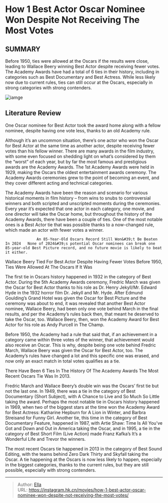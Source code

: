 # How 1 Best Actor Oscar Nominee Won Despite Not Receiving The Most Votes


## SUMMARY 



  Before 1950, ties were allowed at the Oscars if the results were close, leading to Wallace Beery winning Best Actor despite receiving fewer votes.   The Academy Awards have had a total of 6 ties in their history, including in categories such as Best Documentary and Best Actress.   While less likely now due to current rules, ties can still occur at the Oscars, especially in strong categories with strong contenders.  

![iamge](https://static1.srcdn.com/wordpress/wp-content/uploads/2024/01/wallace-beery-in-the-champ-next-to-an-oscat-statuette-and-barbra-streisand-in-funny-girl.jpeg)

## Literature Review

One Oscar nominee for Best Actor took the award home along with a fellow nominee, despite having one vote less, thanks to an old Academy rule.




Although it’s an uncommon situation, there’s one actor who won the Oscar for Best Actor at the same time as another actor, despite receiving fewer votes than his fellow winner. There are many awards in the film industry, with some even focused on shedding light on what’s considered by them the “worst” of each year, but by far the most famous and prestigious awards are the Academy Awards. The 1st Academy Awards were held in 1929, making the Oscars the oldest entertainment awards ceremony. The Academy Awards ceremonies grew to the point of becoming an event, and they cover different acting and technical categories.




The Academy Awards have been the reason and scenario for various historical moments in film history – from wins to snubs to controversial winners and both scripted and unscripted moments during the ceremonies. Every year it’s expected that one actor in each category, one movie, and one director will take the Oscar home, but throughout the history of the Academy Awards, there have been a couple of ties. One of the most notable ones is a Best Actor tie that was possible thanks to a now-changed rule, which made an actor with fewer votes a winner. 

                  An 85-Year-Old Oscars Record Still Won&#39;t Be Beaten In 2024   None of 2024&#39;s potential Oscar nominees can break one 85-year-old Best Picture record, and no future movie is likely to beat it either.   


 Wallace Beery Tied For Best Actor Despite Having Fewer Votes 
Before 1950, Ties Were Allowed At The Oscars If It Was   
          




The first tie in Oscars history happened in 1932 in the category of Best Actor. During the 5th Academy Awards ceremony, Fredric March was given the Oscar for Best Actor thanks to his role as Dr. Henry Jekyll/Mr. Edward Hyde in the 1932 horror film Dr. Jekyll and Mr. Hyde. After Edmund Goulding’s Grand Hotel was given the Oscar for Best Picture and the ceremony was about to end, it was revealed that another Best Actor nominee, Wallace Beery, had been only one vote behind March in the final results, and per the Academy’s rules back then, that meant he deserved to take the Oscar, too. Wallace Beery, then, won the Academy Award for Best Actor for his role as Andy Purcell in The Champ.

Before 1950, the Academy had a rule that said that, if an achievement in a category came within three votes of the winner, that achievement would also receive an Oscar. This is why, despite being one vote behind Fredric March, Wallace Beery was given the Oscar for Best Actor, too. The Academy’s rules have changed a lot and this specific one was erased, and now only an exact match in total votes qualifies as a tie.






 There Have Been 6 Ties In The History Of The Academy Awards 
The Most Recent Oscars Tie Was In 2013.
          

Fredric March and Wallace Beery’s double win was the Oscars’ first tie but not the last one. In 1949, there was a tie in the category of Best Documentary (Short Subject), with A Chance to Live and So Much So Little taking the award. Perhaps the most notable tie in Oscars history happened in 1969, when two of the biggest stars at the time won the Academy Award for Best Actress: Katharine Hepburn for A Lion in Winter, and Barbra Streisand for Funny Girl. Another tie, this time in the category of Best Documentary Feature, happened in 1987, with Artie Shaw: Time Is All You’ve Got and Down and Out in America taking the Oscar, and in 1995, a tie in the category of Best Short Film (Live Action) made Franz Kafka’s It’s a Wonderful Life and Trevor the winners.




The most recent Oscars tie happened in 2013 in the category of Best Sound Editing, with the teams behind Zero Dark Thirty and Skyfall taking the Oscar. A tie happening at the Oscars is now less likely to happen, especially in the biggest categories, thanks to the current rules, but they are still possible, especially with strong contenders.



---

> Author: [Ella](https://instagram.hk.cn/)  
> URL: https://instagram.hk.cn/movies/how-1-best-actor-oscar-nominee-won-despite-not-receiving-the-most-votes/  

